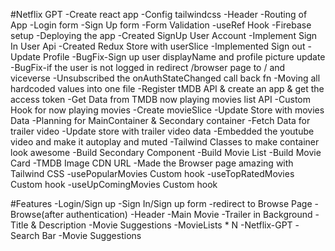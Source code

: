 #Netflix GPT
-Create react app
-Config tailwindcss
-Header
-Routing of App
-Login form
-Sign Up form
-Form Validation
-useRef Hook
-Firebase setup
-Deploying the app
-Created SignUp User Account
-Implement Sign In User Api
-Created Redux Store with userSlice
-Implemented Sign out
-Update Profile
-BugFix-Sign up user displayName and profile picture update
-BugFix-if the user is not logged in redirect /browser page to / and viceverse
-Unsubscribed the onAuthStateChanged call back fn
-Moving all hardcoded values into one file
-Register tMDB API & create an app & get the access token
-Get Data from TMDB now playing movies list API
-Custom Hook for now playing movies
-Create movieSlice
-Update Store with movies Data
-Planning for MainContainer & Secondary container
-Fetch Data for trailer video
-Update store with trailer video data
-Embedded the youtube video and make it autoplay and muted
-Tailwind Classes to make container look awesome
-Build Secondary Component
-Build Movie List
-Build Movie Card
-TMDB Image CDN URL
-Made the Browser page amazing with Tailwind CSS
-usePopularMovies Custom hook
-useTopRatedMovies Custom hook
-useUpComingMovies Custom hook







#Features
-Login/Sign up
   -Sign In/Sign up form
   -redirect to Browse Page
-Browse(after authentication)
   -Header
   -Main Movie 
      -Trailer in Background
      -Title & Description
      -Movie Suggestions
         -MovieLists * N
-Netflix-GPT
    -Search Bar
    -Movie Suggestions